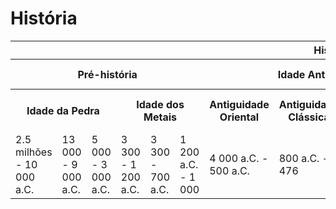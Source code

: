 # História

<table>
<tr>
        <th colspan="14">História</th>
    </tr>
    <tr>
        <th colspan="6">Pré-história</th>
        <th colspan="3">Idade Antiga</th>
        <th colspan="3">Idade Média</th>
        <th colspan="1">Idade Moderna</th>
        <th colspan="1">Idade Contemporânea</th>
    </tr> 
    <tr>
        <th colspan="3">Idade da Pedra</th>
        <th colspan="3">Idade dos Metais</th>
        <th colspan="1">Antiguidade Oriental</th>
        <th colspan="1">Antiguidade Clássica</th>
        <th colspan="1">Antiguidade tardia</th>
        <th colspan="1">Alta Idade Média</th>
        <th colspan="2">Baixa Idade Média</th>
    </tr> 
    <tr>
        <td>2.5 milhões - 10 000 a.C.</td>
        <td>13 000 - 9 000 a.C.</td>
        <td>5 000 - 3 000 a.C.</td>
        <td>3 300 - 1 200 a.C.</td>
        <td>3 300 - 700 a.C.</td>
        <td>1 200 a.C. - 1 000</td>
        <td>4 000 a.C. - 500 a.C.</td>
        <td>800 a.C. - 476</td>
        <td>300 - 476</td>
        <td>476 - 1000</td>
        <td>séc. XI - XIII</td>
        <td>séc. XIV - XV</td>
        <td>1453 - 1789</td>
        <td>1789 - </td>
    </tr>
</table>